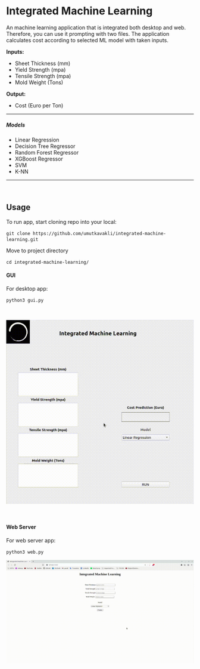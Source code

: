 # Integrated Machine Learning

An machine learning application that is integrated both desktop and web. Therefore, you can use it prompting with two files. The application calculates cost according to selected ML model with taken inputs.

<b>Inputs:</b>

- Sheet Thickness (mm)
- Yield Strength (mpa)
- Tensile Strength (mpa)
- Mold Weight (Tons)

<b>Output:</b>
- Cost (Euro per Ton)


<hr>

##### Models

- Linear Regression
- Decision Tree Regressor
- Random Forest Regressor
- XGBoost Regressor
- SVM
- K-NN
<hr><br>


## Usage

To run app, start cloning repo into your local:
```
git clone https://github.com/umutkavakli/integrated-machine-learning.git
```
Move to project directory

```
cd integrated-machine-learning/
```

#### GUI

For desktop app:

```
python3 gui.py
```
<br>

![](gifs/gui.gif)

<br>

#### Web Server

For web server app:

```
python3 web.py
```

![](gifs/web.gif)